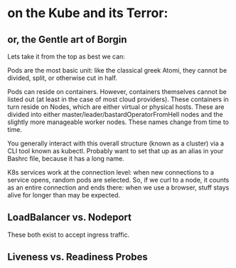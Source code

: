 # on the Kube and its Terror:
## or, the Gentle art of Borgin

Lets take it from the top as best we can:

Pods are the most basic unit: like the classical greek Atomi, they cannot be divided, split, or otherwise cut in half.

Pods can reside on containers. However, containers themselves cannot be listed out (at least in the case of most cloud providers). These containers in turn reside on Nodes, which are either virtual or physical hosts. These are divided into either master/leader/bastardOperatorFromHell nodes and the slightly more manageable worker nodes. These names change from time to time.

You generally interact with this overall structure (known as a cluster) via a CLI tool known as kubectl. Probably want to set that up as an alias in your Bashrc file, because it has a long name.

K8s services work at the connection level: when new connections to a service opens, random pods are selected. So, if we curl to a node, it counts as an entire connection and ends there: when we use a browser, stuff stays alive for longer than may be expected.

## LoadBalancer vs. Nodeport

These both exist to accept ingress traffic.

## Liveness vs. Readiness Probes

